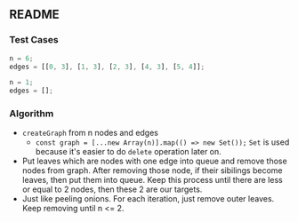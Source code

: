 ## README

### Test Cases

```js
n = 6;
edges = [[0, 3], [1, 3], [2, 3], [4, 3], [5, 4]];

n = 1;
edges = [];
```

### Algorithm

- `createGraph` from n nodes and edges
  - `const graph = [...new Array(n)].map(() => new Set());` `Set` is used because it's easier to do `delete` operation later on.
- Put leaves which are nodes with one edge into queue and remove those nodes from graph. After removing those node, if their sibilings become leaves, then put them into queue. Keep this process until there are less or equal to 2 nodes, then these 2 are our targets.
- Just like peeling onions. For each iteration, just remove outer leaves. Keep removing until n <= 2.
